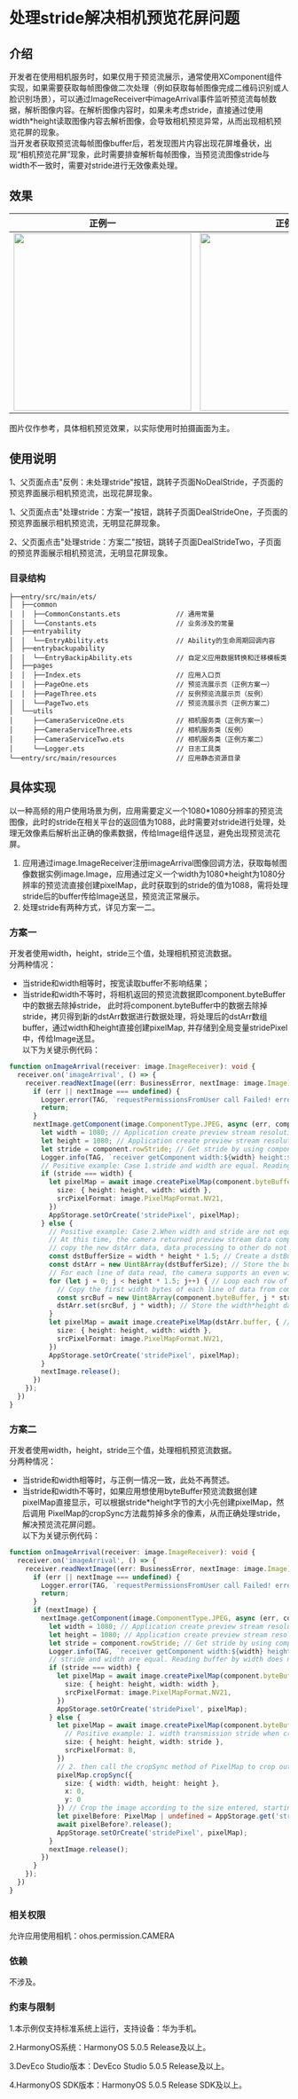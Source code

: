 # 处理stride解决相机预览花屏问题

## 介绍
开发者在使用相机服务时，如果仅用于预览流展示，通常使用XComponent组件实现，如果需要获取每帧图像做二次处理（例如获取每帧图像完成二维码识别或人脸识别场景），可以通过ImageReceiver中imageArrival事件监听预览流每帧数据，解析图像内容。在解析图像内容时，如果未考虑stride，直接通过使用width*height读取图像内容去解析图像，会导致相机预览异常，从而出现相机预览花屏的现象。  
当开发者获取预览流每帧图像buffer后，若发现图片内容出现花屏堆叠状，出现“相机预览花屏”现象，此时需要排查解析每帧图像，当预览流图像stride与width不一致时，需要对stride进行无效像素处理。

## 效果

| 正例一                                                      | 正例二                                                      |
|----------------------------------------------------------|----------------------------------------------------------|
| <img src="screenshots/devices/zhengli1.gif" width="320"> | <img src="screenshots/devices/zhengli2.gif" width="320"> |


图片仅作参考，具体相机预览效果，以实际使用时拍摄画面为主。

## 使用说明
1、父页面点击"反例：未处理stride"按钮，跳转子页面NoDealStride，子页面的预览界面展示相机预览流，出现花屏现象。

1、父页面点击"处理stride：方案一"按钮，跳转子页面DealStrideOne，子页面的预览界面展示相机预览流，无明显花屏现象。

2、父页面点击"处理stride：方案二"按钮，跳转子页面DealStrideTwo，子页面的预览界面展示相机预览流，无明显花屏现象。

### 目录结构

```
├──entry/src/main/ets/
│  ├──common
│  │  ├──CommonConstants.ets              // 通用常量
│  │  └──Constants.ets                    // 业务涉及的常量
│  ├──entryability
│  │  └──EntryAbility.ets                 // Ability的生命周期回调内容
│  ├──entrybackupability
│  │  └──EntryBackipAbility.ets           // 自定义应用数据转换和迁移模板类
│  ├──pages
│  │  ├──Index.ets                        // 应用入口页
│  │  ├──PageOne.ets                      // 预览流展示页（正例方案一）
│  │  ├──PageThree.ets                    // 反例预览流展示页（反例）
│  │  └──PageTwo.ets                      // 预览流展示页（正例方案二）
│  └──utils   
│     ├──CameraServiceOne.ets             // 相机服务类（正例方案一）
│     ├──CameraServiceThree.ets           // 相机服务类（反例）
│     ├──CameraServiceTwo.ets             // 相机服务类（正例方案二）
│     └──Logger.ets                       // 日志工具类
└──entry/src/main/resources               // 应用静态资源目录
```

## 具体实现
以一种高频的用户使用场景为例，应用需要定义一个1080*1080分辨率的预览流图像，此时的stride在相关平台的返回值为1088，此时需要对stride进行处理，处理无效像素后解析出正确的像素数据，传给Image组件送显，避免出现预览流花屏。
1. 应用通过image.ImageReceiver注册imageArrival图像回调方法，获取每帧图像数据实例image.Image，应用通过定义一个width为1080*height为1080分辨率的预览流直接创建pixelMap，此时获取到的stride的值为1088，需将处理stride后的buffer传给Image送显，预览流正常展示。  
2. 处理stride有两种方式，详见方案一二。
### 方案一
开发者使用width，height，stride三个值，处理相机预览流数据。  
分两种情况：
- 当stride和width相等时，按宽读取buffer不影响结果；
- 当stride和width不等时，将相机返回的预览流数据即component.byteBuffer中的数据去除掉stride，
此时将component.byteBuffer中的数据去除掉stride，拷贝得到新的dstArr数据进行数据处理，将处理后的dstArr数组buffer，通过width和height直接创建pixelMap, 并存储到全局变量stridePixel中，传给Image送显。  
以下为关键示例代码：  
```typescript
function onImageArrival(receiver: image.ImageReceiver): void {
  receiver.on('imageArrival', () => {
    receiver.readNextImage((err: BusinessError, nextImage: image.Image) => {
      if (err || nextImage === undefined) {
        Logger.error(TAG, `requestPermissionsFromUser call Failed! error: ${err.code}`);
        return;
      }
      nextImage.getComponent(image.ComponentType.JPEG, async (err, component: image.Component) => {
        let width = 1080; // Application create preview stream resolution corresponding to the width
        let height = 1080; // Application create preview stream resolution corresponding to the height
        let stride = component.rowStride; // Get stride by using component.rowStride
        Logger.info(TAG, `receiver getComponent width:${width} height:${height} stride:${stride}`);
        // Positive example: Case 1.stride and width are equal. Reading buffer by width does not affect the result.
        if (stride === width) {
          let pixelMap = await image.createPixelMap(component.byteBuffer, {
            size: { height: height, width: width },
            srcPixelFormat: image.PixelMapFormat.NV21,
          })
          AppStorage.setOrCreate('stridePixel', pixelMap);
        } else {
          // Positive example: Case 2.When width and stride are not equal，
          // At this time, the camera returned preview stream data component.byteBuffer to remove stride, 
          // copy the new dstArr data, data processing to other do not support stride interface processing.
          const dstBufferSize = width * height * 1.5; // Create a dstBufferSize space of width * height * 1.5. This is NV21 data format.
          const dstArr = new Uint8Array(dstBufferSize); // Store the buffer after the stride is removed.
          // For each line of data read, the camera supports an even width and height profile, which does not involve rounding.
          for (let j = 0; j < height * 1.5; j++) { // Loop each row of dstArr data.
            // Copy the first width bytes of each line of data from component.byteBuffer into dstArr (remove invalid pixels and get exactly an eight-byte array space of width*height per line).
            const srcBuf = new Uint8Array(component.byteBuffer, j * stride, width); // The buffer returned by component.byteBuffer traverses each line, starting at the top, with width bytes cut off each line.
            dstArr.set(srcBuf, j * width); // Store the width*height data in dstArr.
          }
          let pixelMap = await image.createPixelMap(dstArr.buffer, { // The processed dstArr array buffer creates pixelMap directly by width and height, and stores it in the global variable stridePixel and passes it to Image for display.
            size: { height: height, width: width },
            srcPixelFormat: image.PixelMapFormat.NV21,
          })
          AppStorage.setOrCreate('stridePixel', pixelMap);
        }
        nextImage.release();
      })
    });
  })
}
```
  
### 方案二
开发者使用width，height，stride三个值，处理相机预览流数据。  
分两种情况：  
- 当stride和width相等时，与正例一情况一致，此处不再赘述。
- 当stride和width不等时，如果应用想使用byteBuffer预览流数据创建pixelMap直接显示，可以根据stride*height字节的大小先创建pixelMap，然后调用
PixelMap的cropSync方法裁剪掉多余的像素，从而正确处理stride，解决预览流花屏问题。  
以下为关键示例代码：
```typescript
function onImageArrival(receiver: image.ImageReceiver): void {
  receiver.on('imageArrival', () => {
    receiver.readNextImage((err: BusinessError, nextImage: image.Image) => {
      if (err || nextImage === undefined) {
        Logger.error(TAG, `requestPermissionsFromUser call Failed! error: ${err.code}`);
        return;
      }
      if (nextImage) {
        nextImage.getComponent(image.ComponentType.JPEG, async (err, component: image.Component) => {
          let width = 1080; // Application create preview stream resolution corresponding to the width
          let height = 1080; // Application create preview stream resolution corresponding to the height
          let stride = component.rowStride; // Get stride by using component.rowStride
          Logger.info(TAG, `receiver getComponent width:${width} height:${height} stride:${stride}`);
          // stride and width are equal. Reading buffer by width does not affect the result
          if (stride === width) {
            let pixelMap = await image.createPixelMap(component.byteBuffer, {
              size: { height: height, width: width },
              srcPixelFormat: image.PixelMapFormat.NV21,
            })
            AppStorage.setOrCreate('stridePixel', pixelMap);
          } else {
            let pixelMap = await image.createPixelMap(component.byteBuffer, {
              // Positive example: 1. width transmission stride when creating PixelMap.
              size: { height: height, width: stride },
              srcPixelFormat: 8,
            })
            // 2. then call the cropSync method of PixelMap to crop out the excess pixels.
            pixelMap.cropSync({
              size: { width: width, height: height },
              x: 0,
              y: 0
            }) // Crop the image according to the size entered, starting with (0,0), crop the area of width*height bytes.
            let pixelBefore: PixelMap | undefined = AppStorage.get('stridePixel');
            await pixelBefore?.release();
            AppStorage.setOrCreate('stridePixel', pixelMap);
          }
          nextImage.release();
        })
      }
    });
  })
}
```
### 相关权限

允许应用使用相机：ohos.permission.CAMERA

### 依赖

不涉及。

### 约束与限制

1.本示例仅支持标准系统上运行，支持设备：华为手机。

2.HarmonyOS系统：HarmonyOS 5.0.5 Release及以上。

3.DevEco Studio版本：DevEco Studio 5.0.5 Release及以上。

4.HarmonyOS SDK版本：HarmonyOS 5.0.5 Release SDK及以上。